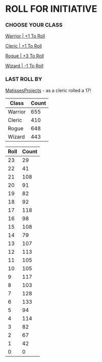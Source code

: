 # ROLL FOR INITIATIVE
### CHOOSE YOUR CLASS

[Warrior | +1 To Roll](https://github.com/benjaminsampica/benjaminsampica/issues/new?title=roll%7Cwarrior&body=Just+click+%27Submit+new+issue%27.)

[Cleric | +1 To Roll](https://github.com/benjaminsampica/benjaminsampica/issues/new?title=roll%7Ccleric&body=Just+click+%27Submit+new+issue%27.)

[Rogue | +3 To Roll](https://github.com/benjaminsampica/benjaminsampica/issues/new?title=roll%7Crogue&body=Just+click+%27Submit+new+issue%27.)

[Wizard | -1 To Roll](https://github.com/benjaminsampica/benjaminsampica/issues/new?title=roll%7Cwizard&body=Just+click+%27Submit+new+issue%27.)
### LAST ROLL BY
[MatissesProjects](https://www.github.com/MatissesProjects) - as a cleric rolled a 17!

|Class|Count|
|-|-|
|Warrior|655|
|Cleric|410|
|Rogue|648|
|Wizard|443|

|Roll|Count|
|-|-|
|23|29
|22|41
|21|108
|20|91
|19|82
|18|92
|17|118
|16|98
|15|108
|14|79
|13|107
|12|113
|11|105
|10|105
|9|117
|8|103
|7|128
|6|133
|5|94
|4|114
|3|82
|2|67
|1|42
|0|0
